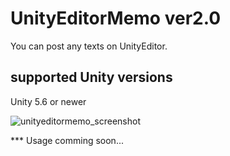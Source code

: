 # UnityEditorMemo ver2.0
You can post any texts on UnityEditor.  
## supported Unity versions  
Unity 5.6 or newer

![unityeditormemo_screenshot](https://github.com/charcolle/UnityEditorMemo/blob/master/UnityEditorMemo_Screenshot_v2.0.png?raw=true)

*** Usage
comming soon...
